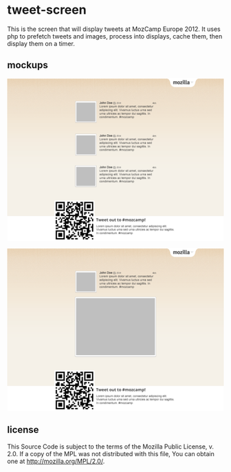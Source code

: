 # tweet-screen
This is the screen that will display tweets at MozCamp Europe 2012. It uses php to prefetch tweets and images, process into displays, cache them, then display them on a timer.

## mockups
![tweet screen](asset/img/tweet-screen.png)

![tweet screen w/ img](asset/img/tweet-screen-img.png)

## license
This Source Code is subject to the terms of the Mozilla Public
License, v. 2.0. If a copy of the MPL was not distributed with this
file, You can obtain one at http://mozilla.org/MPL/2.0/.